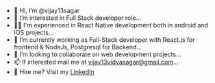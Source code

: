 - 👋 Hi, I’m @vijay13sagar
- 👀 I’m interested in Full Stack developer role...
- :office_worker: I'm experienced in React Native development both in android and IOS projects...
- 🌱 I’m currently working as Full-Stack developer with React.js for frontend & NodeJs, Postgresql for Backend...
- 💞️ I’m looking to collaborate on web development projects...
- 📫 If interested mail me at vijay13vidyasagar@gmail.com...
- :office: Hire me? Visit my [LinkedIn](https://www.linkedin.com/in/vizia-vidyasagar-kasina/)

<!---
vijay13sagar/vijay13sagar is a ✨ special ✨ repository because its `README.md` (this file) appears on your GitHub profile.
You can click the Preview link to take a look at your changes.
--->
